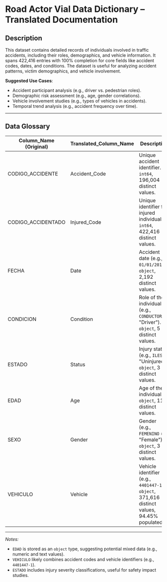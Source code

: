 # Road Actor Vial Data Dictionary – Translated Documentation  

## Description  
This dataset contains detailed records of individuals involved in traffic accidents, including their roles, demographics, and vehicle information. It spans 422,416 entries with 100% completion for core fields like accident codes, dates, and conditions. The dataset is useful for analyzing accident patterns, victim demographics, and vehicle involvement.  

**Suggested Use Cases**:  
- Accident participant analysis (e.g., driver vs. pedestrian roles).  
- Demographic risk assessment (e.g., age, gender correlations).  
- Vehicle involvement studies (e.g., types of vehicles in accidents).  
- Temporal trend analysis (e.g., accident frequency over time).  

---

## Data Glossary  

| Column_Name (Original)       | Translated_Column_Name          | Description                                                                 |
|-------------------------------|----------------------------------|-----------------------------------------------------------------------------|
| CODIGO_ACCIDENTE              | Accident_Code                   | Unique accident identifier. `int64`, 196,004 distinct values.              |
| CODIGO_ACCIDENTADO            | Injured_Code                    | Unique identifier for injured individuals. `int64`, 422,416 distinct values. |
| FECHA                         | Date                            | Accident date (e.g., `01/01/2015`). `object`, 2,192 distinct values.       |
| CONDICION                     | Condition                       | Role of the individual (e.g., `CONDUCTOR` = "Driver"). `object`, 5 distinct values. |
| ESTADO                        | Status                          | Injury status (e.g., `ILESO` = "Uninjured"). `object`, 3 distinct values.  |
| EDAD                          | Age                             | Age of the individual. `object`, 114 distinct values.                      |
| SEXO                          | Gender                          | Gender (e.g., `FEMENINO` = "Female"). `object`, 3 distinct values.         |
| VEHICULO                      | Vehicle                         | Vehicle identifier (e.g., `4401447-1`). `object`, 371,616 distinct values, 94.45% populated. |

---  
*Notes:*  
- `EDAD` is stored as an `object` type, suggesting potential mixed data (e.g., numeric and text values).  
- `VEHICULO` likely combines accident codes and vehicle identifiers (e.g., `4401447-1`).  
- `ESTADO` includes injury severity classifications, useful for safety impact studies.  